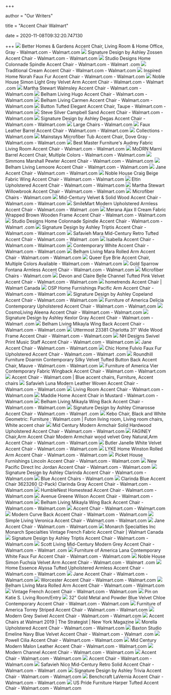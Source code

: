 +++
        
author = "Our Writers"
        
title = "Accent Chair Walmart"
        
date = 2020-11-08T09:32:20.747130
        
+++
[ ![](https://i5.walmartimages.com/asr/64d309bd-c626-4461-8d9d-0b63194daf80.fe75e920fef8c99fe529d99decc3d1ab.jpeg?odnWidth=612&odnHeight=612&odnBg=ffffff)](https://i5.walmartimages.com/asr/64d309bd-c626-4461-8d9d-0b63194daf80.fe75e920fef8c99fe529d99decc3d1ab.jpeg?odnWidth=612&odnHeight=612&odnBg=ffffff) Better Homes & Gardens Accent Chair, Living Room & Home Office, Gray -  Walmart.com - Walmart.com
[ ![](https://i5.walmartimages.com/asr/a19db06f-9443-47bb-95f3-1e23bacf2bb8_1.0bbb9de7b88e1c473db6f27f2caf45f0.jpeg?odnWidth=612&odnHeight=612&odnBg=ffffff)](https://i5.walmartimages.com/asr/a19db06f-9443-47bb-95f3-1e23bacf2bb8_1.0bbb9de7b88e1c473db6f27f2caf45f0.jpeg?odnWidth=612&odnHeight=612&odnBg=ffffff) Signature Design by Ashley Zossen Accent Chair - Walmart.com - Walmart.com
[ ![](https://i5.walmartimages.com/asr/75bd5a76-1470-437a-acf1-ca8ab2299b77_1.07d865c7d044f52a242227c0080c7b33.jpeg?odnWidth=612&odnHeight=612&odnBg=ffffff)](https://i5.walmartimages.com/asr/75bd5a76-1470-437a-acf1-ca8ab2299b77_1.07d865c7d044f52a242227c0080c7b33.jpeg?odnWidth=612&odnHeight=612&odnBg=ffffff) Studio Designs Home Colonnade Spindle Accent Chair - Walmart.com - Walmart .com
[ ![](https://i5.walmartimages.com/asr/2fd9f7f1-e89c-4a98-a47c-b51227d146f1_1.067fd41c0ed8af98b2aea15358674667.jpeg?odnWidth=612&odnHeight=612&odnBg=ffffff)](https://i5.walmartimages.com/asr/2fd9f7f1-e89c-4a98-a47c-b51227d146f1_1.067fd41c0ed8af98b2aea15358674667.jpeg?odnWidth=612&odnHeight=612&odnBg=ffffff) Traditional Cream Accent Chair - Walmart.com - Walmart.com
[ ![](https://i5.walmartimages.com/asr/48aa285d-40fa-48ed-a4b7-07d7e1dec268_1.22cca82d5d5de362f8c90972ad45560b.jpeg?odnWidth=612&odnHeight=612&odnBg=ffffff)](https://i5.walmartimages.com/asr/48aa285d-40fa-48ed-a4b7-07d7e1dec268_1.22cca82d5d5de362f8c90972ad45560b.jpeg?odnWidth=612&odnHeight=612&odnBg=ffffff) Inspired Home Norah Faux Fur Accent Chair - Walmart.com - Walmart.com
[ ![](https://i5.walmartimages.com/asr/1a56b0af-2b00-4af1-a61f-29dbb3f3b200_1.5e81c20878ae9d5bf2433c03363566ad.jpeg?odnWidth=612&odnHeight=612&odnBg=ffffff)](https://i5.walmartimages.com/asr/1a56b0af-2b00-4af1-a61f-29dbb3f3b200_1.5e81c20878ae9d5bf2433c03363566ad.jpeg?odnWidth=612&odnHeight=612&odnBg=ffffff) Noble House Simon Light Grey Velvet Arm Accent Chair - Walmart.com - Walmart .com
[ ![](https://i5.walmartimages.com/asr/3e950d70-d584-4e85-9761-f5f5f20903ce.bf8facfbd93c995bda1855559e7a53b0.jpeg?odnWidth=612&odnHeight=612&odnBg=ffffff)](https://i5.walmartimages.com/asr/3e950d70-d584-4e85-9761-f5f5f20903ce.bf8facfbd93c995bda1855559e7a53b0.jpeg?odnWidth=612&odnHeight=612&odnBg=ffffff) Martha Stewart Walmsley Accent Chair - Walmart.com - Walmart.com
[ ![](https://i5.walmartimages.com/asr/541f7803-63c6-4491-8809-c8c4ef3fd96d_1.04a51d048f97047ae8bdbc390e1632de.jpeg?odnWidth=612&odnHeight=612&odnBg=ffffff)](https://i5.walmartimages.com/asr/541f7803-63c6-4491-8809-c8c4ef3fd96d_1.04a51d048f97047ae8bdbc390e1632de.jpeg?odnWidth=612&odnHeight=612&odnBg=ffffff) Belham Living Hugo Accent Chair - Walmart.com - Walmart.com
[ ![](https://i5.walmartimages.com/asr/9ab236a9-a136-49a9-b0f6-f00610c95924_1.9b7f8f225cdc750163fd8f5889e1a017.jpeg?odnWidth=612&odnHeight=612&odnBg=ffffff)](https://i5.walmartimages.com/asr/9ab236a9-a136-49a9-b0f6-f00610c95924_1.9b7f8f225cdc750163fd8f5889e1a017.jpeg?odnWidth=612&odnHeight=612&odnBg=ffffff) Belham Living Carmen Accent Chair - Walmart.com - Walmart.com
[ ![](https://i5.walmartimages.com/asr/0dadf81a-3a86-4bf8-95bd-fc63c3548f6c_1.653df62390f45abc173f8064822a0852.jpeg?odnWidth=612&odnHeight=612&odnBg=ffffff)](https://i5.walmartimages.com/asr/0dadf81a-3a86-4bf8-95bd-fc63c3548f6c_1.653df62390f45abc173f8064822a0852.jpeg?odnWidth=612&odnHeight=612&odnBg=ffffff) Button Tufted Elegant Accent Chair, Taupe - Walmart.com - Walmart.com
[ ![](https://i5.walmartimages.com/asr/d305ee4a-0a6d-45f6-8832-cec16cd48189.770045a664a657c7ebe45775bf950c13.jpeg?odnWidth=612&odnHeight=612&odnBg=ffffff)](https://i5.walmartimages.com/asr/d305ee4a-0a6d-45f6-8832-cec16cd48189.770045a664a657c7ebe45775bf950c13.jpeg?odnWidth=612&odnHeight=612&odnBg=ffffff) Steve Silver Campbell Sand Accent Chair - Walmart.com - Walmart.com
[ ![](https://i5.walmartimages.com/asr/a1a6ef28-207b-4922-8514-c124ff40c2ea_1.1d765071d197433f6fd52a016084fda2.jpeg?odnWidth=612&odnHeight=612&odnBg=ffffff)](https://i5.walmartimages.com/asr/a1a6ef28-207b-4922-8514-c124ff40c2ea_1.1d765071d197433f6fd52a016084fda2.jpeg?odnWidth=612&odnHeight=612&odnBg=ffffff) Signature Design by Ashley Degas Accent Chair - Walmart.com - Walmart.com
[ ![](https://i5.walmartimages.com/asr/4ebab350-5690-4989-a9d4-b45375a3b497_1.29bf1ab091795644e567ca96485d3535.jpeg)](https://i5.walmartimages.com/asr/4ebab350-5690-4989-a9d4-b45375a3b497_1.29bf1ab091795644e567ca96485d3535.jpeg) Large Chairs - Walmart.com
[ ![](https://i5.walmartimages.com/asr/f5f9aa58-28a7-43eb-a741-d50489d5f1e5_1.1f61dfc87c1d227c7fcfded60a66f6cd.jpeg?odnWidth=612&odnHeight=612&odnBg=ffffff)](https://i5.walmartimages.com/asr/f5f9aa58-28a7-43eb-a741-d50489d5f1e5_1.1f61dfc87c1d227c7fcfded60a66f6cd.jpeg?odnWidth=612&odnHeight=612&odnBg=ffffff) Faux Leather Barrel Accent Chair - Walmart.com - Walmart.com
[ ![](https://i5.walmartimages.com/asr/6bd8d5c5-aeaa-4d69-9d22-9783aef119c7_1.3a07e56aa27af95fbff6199abb01e73b.jpeg?odnWidth=450&odnHeight=450&odnBg=ffffff)](https://i5.walmartimages.com/asr/6bd8d5c5-aeaa-4d69-9d22-9783aef119c7_1.3a07e56aa27af95fbff6199abb01e73b.jpeg?odnWidth=450&odnHeight=450&odnBg=ffffff) Collections - Walmart.com
[ ![](https://i5.walmartimages.com/asr/7bfa9aee-1e3b-4a36-9bcf-b4c1d0caf717_1.c827a75822144c6e6c749375dd2c54d4.jpeg?odnWidth=612&odnHeight=612&odnBg=ffffff)](https://i5.walmartimages.com/asr/7bfa9aee-1e3b-4a36-9bcf-b4c1d0caf717_1.c827a75822144c6e6c749375dd2c54d4.jpeg?odnWidth=612&odnHeight=612&odnBg=ffffff) Mainstays Microfiber Tub Accent Chair, Dove Gray - Walmart.com - Walmart.com
[ ![](https://i5.walmartimages.com/asr/189d126b-7d52-4490-8bb5-6e7cef4b00ff_4.cdbc4911480374487e7c6b2c7850a66e.jpeg?odnWidth=612&odnHeight=612&odnBg=ffffff)](https://i5.walmartimages.com/asr/189d126b-7d52-4490-8bb5-6e7cef4b00ff_4.cdbc4911480374487e7c6b2c7850a66e.jpeg?odnWidth=612&odnHeight=612&odnBg=ffffff) Best Master Furniture's Audrey Fabric Living Room Accent Chair - Walmart.com  - Walmart.com
[ ![](https://i5.walmartimages.com/asr/af32acd2-4069-47c4-9595-58305e8c0388_2.e000c356453ed05e3199a981bdfda7fc.jpeg?odnWidth=612&odnHeight=612&odnBg=ffffff)](https://i5.walmartimages.com/asr/af32acd2-4069-47c4-9595-58305e8c0388_2.e000c356453ed05e3199a981bdfda7fc.jpeg?odnWidth=612&odnHeight=612&odnBg=ffffff) MoDRN Marni Barrel Accent Chair, Multiple Colors - Walmart.com - Walmart.com
[ ![](https://i5.walmartimages.com/asr/96f7d1d4-cce7-465e-8a21-aaf3e102965f.19f55b50069bceeb5d6d2c9ee6296554.jpeg?odnWidth=612&odnHeight=612&odnBg=ffffff)](https://i5.walmartimages.com/asr/96f7d1d4-cce7-465e-8a21-aaf3e102965f.19f55b50069bceeb5d6d2c9ee6296554.jpeg?odnWidth=612&odnHeight=612&odnBg=ffffff) Simmons Marshall Pewter Accent Chair - Walmart.com - Walmart.com
[ ![](https://i5.walmartimages.com/asr/f9e36832-c45a-471e-a007-b8409f7f8317_1.a1bec4879d6d542a0aa12bb04388bdb1.jpeg?odnWidth=612&odnHeight=612&odnBg=ffffff)](https://i5.walmartimages.com/asr/f9e36832-c45a-471e-a007-b8409f7f8317_1.a1bec4879d6d542a0aa12bb04388bdb1.jpeg?odnWidth=612&odnHeight=612&odnBg=ffffff) Belham Living Lemoore Accent Chair - Walmart.com - Walmart.com
[ ![](https://i5.walmartimages.com/asr/eb9dae3d-592e-482e-b7d0-66cbfb7b8518.148bd269f320f06269554b984c91eb45.jpeg?odnWidth=612&odnHeight=612&odnBg=ffffff)](https://i5.walmartimages.com/asr/eb9dae3d-592e-482e-b7d0-66cbfb7b8518.148bd269f320f06269554b984c91eb45.jpeg?odnWidth=612&odnHeight=612&odnBg=ffffff) Jane Accent Chair - Walmart.com - Walmart.com
[ ![](https://i5.walmartimages.com/asr/ca141ee6-fbad-4b36-a60c-5cd6baea400f_1.444240069db495a499dcb0f8b146a9fc.jpeg?odnWidth=612&odnHeight=612&odnBg=ffffff)](https://i5.walmartimages.com/asr/ca141ee6-fbad-4b36-a60c-5cd6baea400f_1.444240069db495a499dcb0f8b146a9fc.jpeg?odnWidth=612&odnHeight=612&odnBg=ffffff) Noble House Craig Beige Fabric Wing Accent Chair - Walmart.com - Walmart.com
[ ![](https://i5.walmartimages.com/asr/f664262c-564e-4a50-b903-fa469cb32767.a8e07551aa59065f7cce77eb41978742.jpeg?odnWidth=612&odnHeight=612&odnBg=ffffff)](https://i5.walmartimages.com/asr/f664262c-564e-4a50-b903-fa469cb32767.a8e07551aa59065f7cce77eb41978742.jpeg?odnWidth=612&odnHeight=612&odnBg=ffffff) Eltin Upholstered Accent Chair - Walmart.com - Walmart.com
[ ![](https://i5.walmartimages.com/asr/23d4bf71-a438-47ff-b613-7fc7272d1d2e.e3839e5ed3819b5696d5345386fe8596.jpeg?odnWidth=612&odnHeight=612&odnBg=ffffff)](https://i5.walmartimages.com/asr/23d4bf71-a438-47ff-b613-7fc7272d1d2e.e3839e5ed3819b5696d5345386fe8596.jpeg?odnWidth=612&odnHeight=612&odnBg=ffffff) Martha Stewart Willowbrook Accent Chair - Walmart.com - Walmart.com
[ ![](https://i5.walmartimages.com/asr/930ea102-6f7a-4e79-83bf-ff7590458bfd_1.fceba94925039691b79c23c62856cb7b.jpeg)](https://i5.walmartimages.com/asr/930ea102-6f7a-4e79-83bf-ff7590458bfd_1.fceba94925039691b79c23c62856cb7b.jpeg) Microfiber Chairs - Walmart.com
[ ![](https://i5.walmartimages.com/asr/7f5dd8ba-28d8-40b1-b18f-deb2acf3f31b_1.47ea8495a06b832a18aebc4006196e9d.jpeg?odnWidth=612&odnHeight=612&odnBg=ffffff)](https://i5.walmartimages.com/asr/7f5dd8ba-28d8-40b1-b18f-deb2acf3f31b_1.47ea8495a06b832a18aebc4006196e9d.jpeg?odnWidth=612&odnHeight=612&odnBg=ffffff) Mid-Century Velvet & Solid Wood Accent Chair - Walmart.com - Walmart.com
[ ![](https://i5.walmartimages.com/asr/bed9e680-2e14-4f64-b5bc-edd67da15616_1.b48bfaeee7f2a02964b7e45dc3781bab.jpeg?odnWidth=612&odnHeight=612&odnBg=ffffff)](https://i5.walmartimages.com/asr/bed9e680-2e14-4f64-b5bc-edd67da15616_1.b48bfaeee7f2a02964b7e45dc3781bab.jpeg?odnWidth=612&odnHeight=612&odnBg=ffffff) SmileMart Modern Upholstered Armless Accent Chair - Walmart.com - Walmart .com
[ ![](https://i5.walmartimages.com/asr/7a0c69c7-2f58-446b-84b9-6bb571941206.974d7ab4e61a1f59b9a073426c4ca783.jpeg?odnWidth=612&odnHeight=612&odnBg=ffffff)](https://i5.walmartimages.com/asr/7a0c69c7-2f58-446b-84b9-6bb571941206.974d7ab4e61a1f59b9a073426c4ca783.jpeg?odnWidth=612&odnHeight=612&odnBg=ffffff) Merana Ajax II Cream Fabric Wrapped Brown Wooden Frame Accent Chair -  Walmart.com - Walmart.com
[ ![](https://i5.walmartimages.com/asr/f8b3bfef-3ef8-4d00-9f93-16b7e7607059_1.df56a470dbbf1a997aa0cc9926edb143.jpeg?odnWidth=612&odnHeight=612&odnBg=ffffff)](https://i5.walmartimages.com/asr/f8b3bfef-3ef8-4d00-9f93-16b7e7607059_1.df56a470dbbf1a997aa0cc9926edb143.jpeg?odnWidth=612&odnHeight=612&odnBg=ffffff) Studio Designs Home Colonnade Spindle Accent Chair - Walmart.com - Walmart .com
[ ![](https://i5.walmartimages.com/asr/ecd04783-1e53-4b4d-b64b-efe8748e0944_1.60147f0cb7f2b91534fd8bed1ef7333c.jpeg?odnWidth=612&odnHeight=612&odnBg=ffffff)](https://i5.walmartimages.com/asr/ecd04783-1e53-4b4d-b64b-efe8748e0944_1.60147f0cb7f2b91534fd8bed1ef7333c.jpeg?odnWidth=612&odnHeight=612&odnBg=ffffff) Signature Design by Ashley Triptis Accent Chair - Walmart.com - Walmart.com
[ ![](https://i5.walmartimages.com/asr/44258f82-a1df-42f5-8b6c-ec1a2c2e3778_1.9a3a2e78fd9d76dc74197261853a0d1d.jpeg?odnWidth=612&odnHeight=612&odnBg=ffffff)](https://i5.walmartimages.com/asr/44258f82-a1df-42f5-8b6c-ec1a2c2e3778_1.9a3a2e78fd9d76dc74197261853a0d1d.jpeg?odnWidth=612&odnHeight=612&odnBg=ffffff) Safavieh Mara Mid-Century Retro Tufted Accent Chair - Walmart.com - Walmart .com
[ ![](https://i5.walmartimages.com/asr/835a504a-afd4-4d43-8de1-fb31d1c09359.3c466e92af32b0e7208aa2254b06a3b5.jpeg?odnWidth=612&odnHeight=612&odnBg=ffffff)](https://i5.walmartimages.com/asr/835a504a-afd4-4d43-8de1-fb31d1c09359.3c466e92af32b0e7208aa2254b06a3b5.jpeg?odnWidth=612&odnHeight=612&odnBg=ffffff) Isabella Accent Chair - Walmart.com - Walmart.com
[ ![](https://i5.walmartimages.com/asr/52afbd67-adba-4139-b9f3-f12802e08aa4_1.8ec00e75ea05d9ab3de003d4f36056f9.jpeg?odnWidth=612&odnHeight=612&odnBg=ffffff)](https://i5.walmartimages.com/asr/52afbd67-adba-4139-b9f3-f12802e08aa4_1.8ec00e75ea05d9ab3de003d4f36056f9.jpeg?odnWidth=612&odnHeight=612&odnBg=ffffff) Contemporary White Accent Chair - Walmart.com - Walmart.com
[ ![](https://i5.walmartimages.com/asr/0ead3902-401b-48cb-bc11-9e296b906324_1.e793cafdb0b30a8237ac1bb5f2c32b38.jpeg?odnWidth=612&odnHeight=612&odnBg=ffffff)](https://i5.walmartimages.com/asr/0ead3902-401b-48cb-bc11-9e296b906324_1.e793cafdb0b30a8237ac1bb5f2c32b38.jpeg?odnWidth=612&odnHeight=612&odnBg=ffffff) Belham Living Mara Rolled Arm Accent Chair - Walmart.com - Walmart.com
[ ![](https://i5.walmartimages.com/asr/46f28ef5-c8ff-4095-8160-1626a1a399e5.5bffa9abd8c9101de63b3f114d66de7a.jpeg?odnWidth=612&odnHeight=612&odnBg=ffffff)](https://i5.walmartimages.com/asr/46f28ef5-c8ff-4095-8160-1626a1a399e5.5bffa9abd8c9101de63b3f114d66de7a.jpeg?odnWidth=612&odnHeight=612&odnBg=ffffff) Queer Eye Brie Accent Chair, Multiple Colors Available - Walmart.com -  Walmart.com
[ ![](https://i5.walmartimages.com/asr/a6191deb-e6a3-4e3e-9117-e5744d2232db.99d72f22ad911edfad22cf128d5e857c.jpeg?odnWidth=612&odnHeight=612&odnBg=ffffff)](https://i5.walmartimages.com/asr/a6191deb-e6a3-4e3e-9117-e5744d2232db.99d72f22ad911edfad22cf128d5e857c.jpeg?odnWidth=612&odnHeight=612&odnBg=ffffff) Gold Sparrow Fontana Armless Accent Chair - Walmart.com - Walmart.com
[ ![](https://i5.walmartimages.com/asr/515dc16c-7c1e-424b-9a2a-4b8b5c24fb74_1.2b8f5563b6d3bbe598e61315087ba895.jpeg)](https://i5.walmartimages.com/asr/515dc16c-7c1e-424b-9a2a-4b8b5c24fb74_1.2b8f5563b6d3bbe598e61315087ba895.jpeg) Microfiber Chairs - Walmart.com
[ ![](https://i5.walmartimages.com/asr/8492b366-ea37-46e5-97e2-a4c3db516e19_4.c0ab1b0e88738e6cebe1fd7f16c40254.jpeg?odnWidth=612&odnHeight=612&odnBg=ffffff)](https://i5.walmartimages.com/asr/8492b366-ea37-46e5-97e2-a4c3db516e19_4.c0ab1b0e88738e6cebe1fd7f16c40254.jpeg?odnWidth=612&odnHeight=612&odnBg=ffffff) Devon and Claire Belle Channel Tufted Pink Velvet Accent Chair - Walmart.com  - Walmart.com
[ ![](https://i5.walmartimages.ca/images/Large/096/339/999999-753793096339.jpg)](https://i5.walmartimages.ca/images/Large/096/339/999999-753793096339.jpg) hometrends Accent Chair | Walmart Canada
[ ![](https://i5.walmartimages.com/asr/5a350239-f981-4ec3-8aa4-c4f6ed066bf3.b245d28ef968660ac6e49d696354c244.jpeg?odnWidth=612&odnHeight=612&odnBg=ffffff)](https://i5.walmartimages.com/asr/5a350239-f981-4ec3-8aa4-c4f6ed066bf3.b245d28ef968660ac6e49d696354c244.jpeg?odnWidth=612&odnHeight=612&odnBg=ffffff) OSP Home Furnishings Pacific Arm Accent Chair - Walmart.com - Walmart.com
[ ![](https://i5.walmartimages.com/asr/bc1496c4-1fd0-4ec6-ab06-f647150df272_1.70fd04317c18cb3313a0680dc79cf768.jpeg?odnWidth=612&odnHeight=612&odnBg=ffffff)](https://i5.walmartimages.com/asr/bc1496c4-1fd0-4ec6-ab06-f647150df272_1.70fd04317c18cb3313a0680dc79cf768.jpeg?odnWidth=612&odnHeight=612&odnBg=ffffff) Signature Design by Ashley Copeland Accent Chair - Walmart.com - Walmart.com
[ ![](https://i5.walmartimages.com/asr/48d270b9-7dea-4954-b8fa-7a69828f153b.a2bf83af2b1ab58fd86faf4e093a4b81.jpeg?odnWidth=612&odnHeight=612&odnBg=ffffff)](https://i5.walmartimages.com/asr/48d270b9-7dea-4954-b8fa-7a69828f153b.a2bf83af2b1ab58fd86faf4e093a4b81.jpeg?odnWidth=612&odnHeight=612&odnBg=ffffff) Furniture of America Delicia Contemporary Upholstered Accent Chair - Walmart.com  - Walmart.com
[ ![](https://i5.walmartimages.com/asr/5f99c1e5-e2fe-4cb7-8bb5-877ee81bafa0_1.452184b0fc2a54066655d54269200008.jpeg?odnWidth=612&odnHeight=612&odnBg=ffffff)](https://i5.walmartimages.com/asr/5f99c1e5-e2fe-4cb7-8bb5-877ee81bafa0_1.452184b0fc2a54066655d54269200008.jpeg?odnWidth=612&odnHeight=612&odnBg=ffffff) CosmoLiving Aleena Accent Chair - Walmart.com - Walmart.com
[ ![](https://i5.walmartimages.com/asr/55517294-e875-4615-a36a-ec562d8ef043_1.97137a825e4507921c3e68e73ced45c5.jpeg?odnWidth=612&odnHeight=612&odnBg=ffffff)](https://i5.walmartimages.com/asr/55517294-e875-4615-a36a-ec562d8ef043_1.97137a825e4507921c3e68e73ced45c5.jpeg?odnWidth=612&odnHeight=612&odnBg=ffffff) Signature Design by Ashley Kexlor Gray Accent Chair - Walmart.com - Walmart .com
[ ![](https://i5.walmartimages.com/asr/f5894645-06d0-4081-9978-d6d74e431d9c_1.a8d7e5d6026bdcdecf145bb531547965.jpeg?odnWidth=612&odnHeight=612&odnBg=ffffff)](https://i5.walmartimages.com/asr/f5894645-06d0-4081-9978-d6d74e431d9c_1.a8d7e5d6026bdcdecf145bb531547965.jpeg?odnWidth=612&odnHeight=612&odnBg=ffffff) Belham Living Mikayla Wing Back Accent Chair - Walmart.com - Walmart.com
[ ![](https://i5.walmartimages.com/asr/ab63aebf-bf16-453c-8aa1-9e8b81ae1550.5675d1fb117923bf04541db9f97db96f.jpeg?odnWidth=612&odnHeight=612&odnBg=ffffff)](https://i5.walmartimages.com/asr/ab63aebf-bf16-453c-8aa1-9e8b81ae1550.5675d1fb117923bf04541db9f97db96f.jpeg?odnWidth=612&odnHeight=612&odnBg=ffffff) Uttermost 23381 Charlotta 31" Wide Wood Frame Accent Chair - Walmart.com -  Walmart.com
[ ![](https://i5.walmartimages.com/asr/1c5f300a-8e96-40bf-a467-0a41699e48f5.04fcd4695860141b99464e00d5b21a49.jpeg?odnWidth=612&odnHeight=612&odnBg=ffffff)](https://i5.walmartimages.com/asr/1c5f300a-8e96-40bf-a467-0a41699e48f5.04fcd4695860141b99464e00d5b21a49.jpeg?odnWidth=612&odnHeight=612&odnBg=ffffff) NH Designs Swivel Print Music Staff Accent Chair - Walmart.com - Walmart.com
[ ![](https://i5.walmartimages.com/asr/31ce6188-8ad3-44de-b29f-bc6a66df5b62.1f740a864c8e894aa66e07087a261039.jpeg?odnWidth=612&odnHeight=612&odnBg=ffffff)](https://i5.walmartimages.com/asr/31ce6188-8ad3-44de-b29f-bc6a66df5b62.1f740a864c8e894aa66e07087a261039.jpeg?odnWidth=612&odnHeight=612&odnBg=ffffff) Jane Accent Chair - Walmart.com - Walmart.com
[ ![](https://i5.walmartimages.com/asr/c8e3aa5d-0e6f-4aaa-a614-bf7ccd886512_12.8daac7aa89dd2cc314a40b8a5be8c27e.jpeg?odnWidth=612&odnHeight=612&odnBg=ffffff)](https://i5.walmartimages.com/asr/c8e3aa5d-0e6f-4aaa-a614-bf7ccd886512_12.8daac7aa89dd2cc314a40b8a5be8c27e.jpeg?odnWidth=612&odnHeight=612&odnBg=ffffff) Chic Home Fulvio Faux Fur Upholstered Accent Chair - Walmart.com - Walmart .com
[ ![](https://i5.walmartimages.com/asr/b340e2a5-58ec-42a7-ba9b-a0bfa315dc4d_1.bfd568824aef28cff9d0e88d2e14f940.jpeg?odnWidth=612&odnHeight=612&odnBg=ffffff)](https://i5.walmartimages.com/asr/b340e2a5-58ec-42a7-ba9b-a0bfa315dc4d_1.bfd568824aef28cff9d0e88d2e14f940.jpeg?odnWidth=612&odnHeight=612&odnBg=ffffff) Roundhill Furniture Doarnin Contemporary Silky Velvet Tufted Button Back Accent  Chair, Mauve - Walmart.com - Walmart.com
[ ![](https://i5.walmartimages.com/asr/3229b1a4-113b-4789-80d7-347115085f5b.9efc541edc183650bcf12b4ffa4a4cc0.jpeg?odnWidth=612&odnHeight=612&odnBg=ffffff)](https://i5.walmartimages.com/asr/3229b1a4-113b-4789-80d7-347115085f5b.9efc541edc183650bcf12b4ffa4a4cc0.jpeg?odnWidth=612&odnHeight=612&odnBg=ffffff) Furniture of America Vier Contemporary Fabric Wingback Accent Chair -  Walmart.com - Walmart.com
[ ![](https://i.pinimg.com/474x/47/70/e8/4770e88b3e7ffa82cb7ce7056b411448.jpg)](https://i.pinimg.com/474x/47/70/e8/4770e88b3e7ffa82cb7ce7056b411448.jpg) Accent Chair - Walmart.com | Blue accent chairs, Furniture, Accent chairs
[ ![](https://i5.walmartimages.com/asr/68d2b4d6-7e70-4e24-b2fb-47a5d2416435_1.2098ffae855206b6a2ff91a8a446270e.jpeg?odnWidth=612&odnHeight=612&odnBg=ffffff)](https://i5.walmartimages.com/asr/68d2b4d6-7e70-4e24-b2fb-47a5d2416435_1.2098ffae855206b6a2ff91a8a446270e.jpeg?odnWidth=612&odnHeight=612&odnBg=ffffff) Safavieh Luna Modern Leather Woven Accent Chair - Walmart.com - Walmart.com
[ ![](https://i5.walmartimages.com/asr/88b98b05-425f-45bb-b31a-28ec71a1202f_1.675f39347105e5931d7301a0c887925e.jpeg?odnWidth=612&odnHeight=612&odnBg=ffffff)](https://i5.walmartimages.com/asr/88b98b05-425f-45bb-b31a-28ec71a1202f_1.675f39347105e5931d7301a0c887925e.jpeg?odnWidth=612&odnHeight=612&odnBg=ffffff) Living Room Accent Chair - Walmart.com - Walmart.com
[ ![](https://i5.walmartimages.com/asr/6c2435ad-6696-404c-8a3e-bf3246ca45ca.0fbcc711d957467c4bb2083c7a583dba.jpeg)](https://i5.walmartimages.com/asr/6c2435ad-6696-404c-8a3e-bf3246ca45ca.0fbcc711d957467c4bb2083c7a583dba.jpeg) Maddie Home Accent Chair in Mustard - Walmart.com - Walmart.com
[ ![](https://i5.walmartimages.com/asr/0dd7f58c-935c-40a3-92b7-90ad36ff0866_1.686e8c87415b3dce5d0690925fb9e48d.jpeg?odnWidth=612&odnHeight=612&odnBg=ffffff)](https://i5.walmartimages.com/asr/0dd7f58c-935c-40a3-92b7-90ad36ff0866_1.686e8c87415b3dce5d0690925fb9e48d.jpeg?odnWidth=612&odnHeight=612&odnBg=ffffff) Belham Living Mikayla Wing Back Accent Chair - Walmart.com - Walmart.com
[ ![](https://i5.walmartimages.com/asr/4adba86d-449d-4bbf-8cbe-8854d1e50336_1.6ca114328504d42b8e912a2e71b2603a.jpeg?odnWidth=612&odnHeight=612&odnBg=ffffff)](https://i5.walmartimages.com/asr/4adba86d-449d-4bbf-8cbe-8854d1e50336_1.6ca114328504d42b8e912a2e71b2603a.jpeg?odnWidth=612&odnHeight=612&odnBg=ffffff) Signature Design by Ashley Cimarosse Accent Chair - Walmart.com - Walmart .com
[ ![](https://i.pinimg.com/originals/61/19/8d/61198df01b7d7734548e0f6dd7b4579c.jpg)](https://i.pinimg.com/originals/61/19/8d/61198df01b7d7734548e0f6dd7b4579c.jpg) Kebo Chair, Black and White Geometric: Furniture : Walmart.com | Futon  living room, Living room chairs, White accent chair
[ ![](https://i5.walmartimages.com/asr/276578d2-ce2a-41e4-8a0a-391bc2a2655b.ca0a536c5e11f5655efbbe1c70cd9f0f.jpeg?odnWidth=612&odnHeight=612&odnBg=ffffff)](https://i5.walmartimages.com/asr/276578d2-ce2a-41e4-8a0a-391bc2a2655b.ca0a536c5e11f5655efbbe1c70cd9f0f.jpeg?odnWidth=612&odnHeight=612&odnBg=ffffff) Mid Century Modern Armchair Solid Hardwood Upholstered Accent Chair -  Walmart.com - Walmart.com
[ ![](https://i5.walmartimages.com/asr/9d84c04e-8bd4-4801-b6e5-f8218e23c516_1.de18caf7e55949ea5b810ab3cb302b67.jpeg?odnWidth=612&odnHeight=612&odnBg=ffffff)](https://i5.walmartimages.com/asr/9d84c04e-8bd4-4801-b6e5-f8218e23c516_1.de18caf7e55949ea5b810ab3cb302b67.jpeg?odnWidth=612&odnHeight=612&odnBg=ffffff) FAGINEY Chair,Arm Accent Chair Modern Armchair wood velvet Grey Natural,Arm Accent  Chair - Walmart.com - Walmart.com
[ ![](https://i5.walmartimages.com/asr/6eccae4a-bd31-4d8e-8196-1d8c1b2da88b_1.47fcc348a5f7cd2f2d8aa26d8013790e.jpeg?odnWidth=612&odnHeight=612&odnBg=ffffff)](https://i5.walmartimages.com/asr/6eccae4a-bd31-4d8e-8196-1d8c1b2da88b_1.47fcc348a5f7cd2f2d8aa26d8013790e.jpeg?odnWidth=612&odnHeight=612&odnBg=ffffff) Butler Janelle White Velvet Accent Chair - Walmart.com - Walmart.com
[ ![](https://i5.walmartimages.com/asr/c49bb01f-2460-4525-978a-d341a5741bb3_1.17458d0ca9c23ce628957dc1fbafd0d3.jpeg?odnWidth=612&odnHeight=612&odnBg=ffffff)](https://i5.walmartimages.com/asr/c49bb01f-2460-4525-978a-d341a5741bb3_1.17458d0ca9c23ce628957dc1fbafd0d3.jpeg?odnWidth=612&odnHeight=612&odnBg=ffffff) LYKE Home Winston Rolled Arm Accent Chair - Walmart.com - Walmart.com
[ ![](https://i5.walmartimages.com/asr/55856635-ce07-474c-93a3-6561d7c2b6fd_1.449194ab64260ab6ef8b936ff5220b92.jpeg?odnWidth=612&odnHeight=612&odnBg=ffffff)](https://i5.walmartimages.com/asr/55856635-ce07-474c-93a3-6561d7c2b6fd_1.449194ab64260ab6ef8b936ff5220b92.jpeg?odnWidth=612&odnHeight=612&odnBg=ffffff) Picket House Furnishings Lincoln Accent Chair - Walmart.com - Walmart.com
[ ![](https://i5.walmartimages.com/asr/5c1046c2-2d10-487e-946d-c36f406122f9_1.7622fb9faa21a7ee4ecc972321660c89.jpeg?odnWidth=612&odnHeight=612&odnBg=ffffff)](https://i5.walmartimages.com/asr/5c1046c2-2d10-487e-946d-c36f406122f9_1.7622fb9faa21a7ee4ecc972321660c89.jpeg?odnWidth=612&odnHeight=612&odnBg=ffffff) New Pacific Direct Inc Jordan Accent Chair - Walmart.com - Walmart.com
[ ![](https://i5.walmartimages.com/asr/0d09844e-4e90-4862-a5b3-0b59d0140a6f_1.5f35839eb47917d0e769b68db72efd6f.jpeg?odnWidth=612&odnHeight=612&odnBg=ffffff)](https://i5.walmartimages.com/asr/0d09844e-4e90-4862-a5b3-0b59d0140a6f_1.5f35839eb47917d0e769b68db72efd6f.jpeg?odnWidth=612&odnHeight=612&odnBg=ffffff) Signature Design by Ashley Clarinda Accent Chair - Walmart.com - Walmart.com
[ ![](https://i5.walmartimages.com/asr/9bb9d881-c56e-481c-85c0-96c0cde7fcbe_2.a596368d4b4bb105340cffb8639a4e07.jpeg)](https://i5.walmartimages.com/asr/9bb9d881-c56e-481c-85c0-96c0cde7fcbe_2.a596368d4b4bb105340cffb8639a4e07.jpeg) Blue Accent Chairs - Walmart.com
[ ![](https://i5.walmartimages.com/asr/a3cca96e-0939-4b83-839f-f2f3d7ca806d_1.5402dde9e90d19f671d484b4acd94399.jpeg?odnWidth=612&odnHeight=612&odnBg=ffffff)](https://i5.walmartimages.com/asr/a3cca96e-0939-4b83-839f-f2f3d7ca806d_1.5402dde9e90d19f671d484b4acd94399.jpeg?odnWidth=612&odnHeight=612&odnBg=ffffff) Clarinda Blue Accent Chair 3623260 (2-Pack) Clarinda Gray Accent Chair -  Walmart.com - Walmart.com
[ ![](https://i5.walmartimages.com/asr/dd693b64-00ce-46ab-a370-ba97d3448391_1.964be035977941b5f8929cf8e51ed50a.jpeg?odnWidth=612&odnHeight=612&odnBg=ffffff)](https://i5.walmartimages.com/asr/dd693b64-00ce-46ab-a370-ba97d3448391_1.964be035977941b5f8929cf8e51ed50a.jpeg?odnWidth=612&odnHeight=612&odnBg=ffffff) HumbleNest Homestead Accent Chair - Walmart.com - Walmart.com
[ ![](https://i5.walmartimages.com/asr/acc82f5c-7214-489c-891d-5fde1d434a8b_1.7657c5b775d207e33a3b3d4756ebc6b0.jpeg?odnWidth=612&odnHeight=612&odnBg=ffffff)](https://i5.walmartimages.com/asr/acc82f5c-7214-489c-891d-5fde1d434a8b_1.7657c5b775d207e33a3b3d4756ebc6b0.jpeg?odnWidth=612&odnHeight=612&odnBg=ffffff) Avenue Greene Wilson Accent Chair - Walmart.com - Walmart.com
[ ![](https://i5.walmartimages.com/asr/51151ea5-075e-4cc1-bced-7367b796f191_1.87c0ad2b70ae517494233625c5c4aa7c.jpeg?odnWidth=612&odnHeight=612&odnBg=ffffff)](https://i5.walmartimages.com/asr/51151ea5-075e-4cc1-bced-7367b796f191_1.87c0ad2b70ae517494233625c5c4aa7c.jpeg?odnWidth=612&odnHeight=612&odnBg=ffffff) Belham Living Mikayla Wing Back Accent Chair - Walmart.com - Walmart.com
[ ![](https://i5.walmartimages.com/asr/4a4f1a58-ccfd-4c2e-abae-735597c16f4c_1.125d1f0090da3db8eb8e67a83f60c762.jpeg?odnWidth=612&odnHeight=612&odnBg=ffffff)](https://i5.walmartimages.com/asr/4a4f1a58-ccfd-4c2e-abae-735597c16f4c_1.125d1f0090da3db8eb8e67a83f60c762.jpeg?odnWidth=612&odnHeight=612&odnBg=ffffff) Accent Chair - Walmart.com - Walmart.com
[ ![](https://i5.walmartimages.com/asr/06c1be36-1764-4435-97fd-fe211139e934_1.c5084f2aee5494b1fb62b0ee20d76a2c.jpeg?odnWidth=612&odnHeight=612&odnBg=ffffff)](https://i5.walmartimages.com/asr/06c1be36-1764-4435-97fd-fe211139e934_1.c5084f2aee5494b1fb62b0ee20d76a2c.jpeg?odnWidth=612&odnHeight=612&odnBg=ffffff) Modern Curve Back Accent Chair - Walmart.com - Walmart.com
[ ![](https://i5.walmartimages.com/asr/4382941b-73ab-498d-9403-737548a6565f_1.adcb206aeea31b6f2289db4e5dbbe064.jpeg?odnWidth=612&odnHeight=612&odnBg=ffffff)](https://i5.walmartimages.com/asr/4382941b-73ab-498d-9403-737548a6565f_1.adcb206aeea31b6f2289db4e5dbbe064.jpeg?odnWidth=612&odnHeight=612&odnBg=ffffff) Simple Living Veronica Accent Chair - Walmart.com - Walmart.com
[ ![](https://i5.walmartimages.com/asr/ec9b1997-fa31-400f-83f1-bf8158277c80.e4cafdbce26bee3e5267160c00046354.jpeg?odnWidth=612&odnHeight=612&odnBg=ffffff)](https://i5.walmartimages.com/asr/ec9b1997-fa31-400f-83f1-bf8158277c80.e4cafdbce26bee3e5267160c00046354.jpeg?odnWidth=612&odnHeight=612&odnBg=ffffff) Jane Accent Chair - Walmart.com - Walmart.com
[ ![](https://i5.walmartimages.ca/images/Large/210/3_1/1132103_1.jpg)](https://i5.walmartimages.ca/images/Large/210/3_1/1132103_1.jpg) Monarch Specialties Inc Monarch Specialties Vintage French Fabric Accent  Chair | Walmart Canada
[ ![](https://i5.walmartimages.com/asr/6e7b1901-e296-4ac2-94aa-95827a6a28c5_1.b230bfe6d1406abc414a64d5198275d6.jpeg?odnWidth=612&odnHeight=612&odnBg=ffffff)](https://i5.walmartimages.com/asr/6e7b1901-e296-4ac2-94aa-95827a6a28c5_1.b230bfe6d1406abc414a64d5198275d6.jpeg?odnWidth=612&odnHeight=612&odnBg=ffffff) Signature Design by Ashley Triptis Accent Chair - Walmart.com - Walmart.com
[ ![](https://i5.walmartimages.com/asr/8ba8a61d-9fcf-4fce-b851-0ca3d555f73c_1.fc8156e672089d72f4f9f9d568c60ce9.jpeg?odnWidth=612&odnHeight=612&odnBg=ffffff)](https://i5.walmartimages.com/asr/8ba8a61d-9fcf-4fce-b851-0ca3d555f73c_1.fc8156e672089d72f4f9f9d568c60ce9.jpeg?odnWidth=612&odnHeight=612&odnBg=ffffff) Scott Living Mid-Century Modern Grey Accent Chair - Walmart.com - Walmart .com
[ ![](https://i5.walmartimages.com/asr/3df5cd21-6ba7-4a34-aabc-bc4e3fc08ce4.c5734a4c16f8c32ee7c68ba0e360f0b8.jpeg?odnWidth=612&odnHeight=612&odnBg=ffffff)](https://i5.walmartimages.com/asr/3df5cd21-6ba7-4a34-aabc-bc4e3fc08ce4.c5734a4c16f8c32ee7c68ba0e360f0b8.jpeg?odnWidth=612&odnHeight=612&odnBg=ffffff) Furniture of America Lana Contemporary White Faux Fur Accent Chair - Walmart.com  - Walmart.com
[ ![](https://i5.walmartimages.com/asr/ea96119b-44ce-4577-99e5-55a090966f06_1.06a084278125d62be6d168a4fd7e0923.jpeg?odnWidth=612&odnHeight=612&odnBg=ffffff)](https://i5.walmartimages.com/asr/ea96119b-44ce-4577-99e5-55a090966f06_1.06a084278125d62be6d168a4fd7e0923.jpeg?odnWidth=612&odnHeight=612&odnBg=ffffff) Noble House Simon Fuchsia Velvet Arm Accent Chair - Walmart.com - Walmart .com
[ ![](https://i5.walmartimages.com/asr/d5dfd4aa-99cd-4424-a67f-9bf47faa7b7f_2.99a9a40748e0ed035e26330449358d0f.jpeg?odnWidth=612&odnHeight=612&odnBg=ffffff)](https://i5.walmartimages.com/asr/d5dfd4aa-99cd-4424-a67f-9bf47faa7b7f_2.99a9a40748e0ed035e26330449358d0f.jpeg?odnWidth=612&odnHeight=612&odnBg=ffffff) Home Essence Alyssa Tufted Upholstered Armless Accent Chair - Walmart.com -  Walmart.com
[ ![](https://i5.walmartimages.com/asr/2ee2fb06-e54e-414e-9fc0-e73a2c6ad0fd.fbb13fbc74f964488f56cae368083eed.jpeg?odnWidth=612&odnHeight=612&odnBg=ffffff)](https://i5.walmartimages.com/asr/2ee2fb06-e54e-414e-9fc0-e73a2c6ad0fd.fbb13fbc74f964488f56cae368083eed.jpeg?odnWidth=612&odnHeight=612&odnBg=ffffff) Jane Accent Chair - Walmart.com - Walmart.com
[ ![](https://i5.walmartimages.com/asr/652a73d0-d0fb-4403-9072-0f4ba6a0fb53_2.000aa0bd21a693c877d07397c2dcc2b6.jpeg?odnWidth=282&odnHeight=282&odnBg=ffffff)](https://i5.walmartimages.com/asr/652a73d0-d0fb-4403-9072-0f4ba6a0fb53_2.000aa0bd21a693c877d07397c2dcc2b6.jpeg?odnWidth=282&odnHeight=282&odnBg=ffffff) Worcester Accent Chair - Walmart.com - Walmart.com
[ ![](https://i5.walmartimages.com/asr/4dd79428-4b78-426d-93af-817665ed58ab_1.6f784a1de4c215352c441e5d86289600.jpeg?odnWidth=612&odnHeight=612&odnBg=ffffff)](https://i5.walmartimages.com/asr/4dd79428-4b78-426d-93af-817665ed58ab_1.6f784a1de4c215352c441e5d86289600.jpeg?odnWidth=612&odnHeight=612&odnBg=ffffff) Belham Living Mara Rolled Arm Accent Chair - Walmart.com - Walmart.com
[ ![](https://i5.walmartimages.com/asr/1f74bd12-63e0-401a-9453-08802eb96709_1.7215ca316bbab212cda1b7af57051e02.jpeg)](https://i5.walmartimages.com/asr/1f74bd12-63e0-401a-9453-08802eb96709_1.7215ca316bbab212cda1b7af57051e02.jpeg) Vintage French Accent Chair - Walmart.com - Walmart.com
[ ![](https://i.pinimg.com/originals/4b/b5/8f/4bb58f6483e956b351eacbc150f0fb92.jpg)](https://i.pinimg.com/originals/4b/b5/8f/4bb58f6483e956b351eacbc150f0fb92.jpg) Pin on Katie S. Living Room/Entry
[ ![](https://i5.walmartimages.com/asr/03b1cfde-7e68-4859-a19b-0f064d96c690_1.6056d4b5eee985a69a9707e73f5648c8.jpeg?odnWidth=612&odnHeight=612&odnBg=ffffff)](https://i5.walmartimages.com/asr/03b1cfde-7e68-4859-a19b-0f064d96c690_1.6056d4b5eee985a69a9707e73f5648c8.jpeg?odnWidth=612&odnHeight=612&odnBg=ffffff) 32" Gold Metal and Powder Blue Velvet Chloe Contemporary Accent Chair -  Walmart.com - Walmart.com
[ ![](https://i5.walmartimages.com/asr/f686d922-1176-45e1-9fc9-00baf9ceb4e3_1.a5a42c02ff4c7c1ada6e958ea3a8f2fd.jpeg?odnWidth=612&odnHeight=612&odnBg=ffffff)](https://i5.walmartimages.com/asr/f686d922-1176-45e1-9fc9-00baf9ceb4e3_1.a5a42c02ff4c7c1ada6e958ea3a8f2fd.jpeg?odnWidth=612&odnHeight=612&odnBg=ffffff) Furniture of America Torrey Striped Accent Chair - Walmart.com - Walmart.com
[ ![](https://i5.walmartimages.com/asr/75ebbe29-2a14-482a-8f04-21b690e30699_1.4dc4ff3274a6a825d020819aa09a9a32.jpeg?odnWidth=612&odnHeight=612&odnBg=ffffff)](https://i5.walmartimages.com/asr/75ebbe29-2a14-482a-8f04-21b690e30699_1.4dc4ff3274a6a825d020819aa09a9a32.jpeg?odnWidth=612&odnHeight=612&odnBg=ffffff) Modern Grey Swivel Accent Chair - Walmart.com - Walmart.com
[ ![](https://pyxis.nymag.com/v1/imgs/973/4ae/340708b251a5fe24d86e22778d8b938bc6-yellow-accent-chair-walmart.2x.rhorizontal.w600.jpg)](https://pyxis.nymag.com/v1/imgs/973/4ae/340708b251a5fe24d86e22778d8b938bc6-yellow-accent-chair-walmart.2x.rhorizontal.w600.jpg) Accent Chairs at Walmart 2019 | The Strategist | New York Magazine
[ ![](https://i5.walmartimages.com/asr/1014b2ed-ce0c-4bdf-a924-d5da6972348b.2628c116eba70584207cda6367051ec1.jpeg?odnWidth=612&odnHeight=612&odnBg=ffffff)](https://i5.walmartimages.com/asr/1014b2ed-ce0c-4bdf-a924-d5da6972348b.2628c116eba70584207cda6367051ec1.jpeg?odnWidth=612&odnHeight=612&odnBg=ffffff) Morella Upholstered Accent Chair - Walmart.com - Walmart.com
[ ![](https://i5.walmartimages.com/asr/9dadb811-de38-43e7-b5bb-1fd506776d3e_1.196b99d503e344fd282cce7bf31169d8.jpeg?odnWidth=612&odnHeight=612&odnBg=ffffff)](https://i5.walmartimages.com/asr/9dadb811-de38-43e7-b5bb-1fd506776d3e_1.196b99d503e344fd282cce7bf31169d8.jpeg?odnWidth=612&odnHeight=612&odnBg=ffffff) Baxton Studio Emeline Navy Blue Velvet Accent Chair - Walmart.com - Walmart .com
[ ![](https://i5.walmartimages.com/asr/844c753d-d879-438e-9939-b959f189bc9c_1.5fc638033d96006f6ab952dfb75cf237.jpeg?odnWidth=612&odnHeight=612&odnBg=ffffff)](https://i5.walmartimages.com/asr/844c753d-d879-438e-9939-b959f189bc9c_1.5fc638033d96006f6ab952dfb75cf237.jpeg?odnWidth=612&odnHeight=612&odnBg=ffffff) Powell Cilia Accent Chair - Walmart.com - Walmart.com
[ ![](https://i5.walmartimages.com/asr/1765e649-09f7-45a8-92e8-ff06e175dba0.ee4b4fb2f4331badca3c2ffbe98a8e08.jpeg?odnWidth=612&odnHeight=612&odnBg=ffffff)](https://i5.walmartimages.com/asr/1765e649-09f7-45a8-92e8-ff06e175dba0.ee4b4fb2f4331badca3c2ffbe98a8e08.jpeg?odnWidth=612&odnHeight=612&odnBg=ffffff) Mid Century Modern Malon Leather Accent Chair - Walmart.com - Walmart.com
[ ![](https://i5.walmartimages.com/asr/716491f7-1750-45eb-8f6e-a28346793daf_1.7a69ce07f7f75cf844fa7a00125908c1.jpeg?odnWidth=612&odnHeight=612&odnBg=ffffff)](https://i5.walmartimages.com/asr/716491f7-1750-45eb-8f6e-a28346793daf_1.7a69ce07f7f75cf844fa7a00125908c1.jpeg?odnWidth=612&odnHeight=612&odnBg=ffffff) Modern Channel Accent Chair - Walmart.com - Walmart.com
[ ![](https://i5.walmartimages.com/asr/e32c5cee-c071-4ee3-8a27-1627c45da844_1.5e3184591fac867b0128db54673b795c.jpeg?odnWidth=612&odnHeight=612&odnBg=ffffff)](https://i5.walmartimages.com/asr/e32c5cee-c071-4ee3-8a27-1627c45da844_1.5e3184591fac867b0128db54673b795c.jpeg?odnWidth=612&odnHeight=612&odnBg=ffffff) Accent Chair - Walmart.com - Walmart.com
[ ![](https://i5.walmartimages.com/asr/ad366cfd-0105-4f78-bfd3-58a0156182db_1.000783867cb5d87a4d1b82aff69d54a7.jpeg?odnWidth=612&odnHeight=612&odnBg=ffffff)](https://i5.walmartimages.com/asr/ad366cfd-0105-4f78-bfd3-58a0156182db_1.000783867cb5d87a4d1b82aff69d54a7.jpeg?odnWidth=612&odnHeight=612&odnBg=ffffff) Accent Chair - Walmart.com - Walmart.com
[ ![](https://i5.walmartimages.com/asr/179ed504-a0c6-4d09-8e64-0a5ff792127c_1.cb7c6d169fdcc50fc19ca83792664977.jpeg?odnWidth=612&odnHeight=612&odnBg=ffffff)](https://i5.walmartimages.com/asr/179ed504-a0c6-4d09-8e64-0a5ff792127c_1.cb7c6d169fdcc50fc19ca83792664977.jpeg?odnWidth=612&odnHeight=612&odnBg=ffffff) Safavieh Nico Mid-Century Retro Solid Accent Chair - Walmart.com - Walmart .com
[ ![](https://i5.walmartimages.com/asr/410817bc-f0ca-4afd-896c-1ff4e6f22e1e_1.f9ebe32912c8a17141affd45223327d8.jpeg?odnWidth=612&odnHeight=612&odnBg=ffffff)](https://i5.walmartimages.com/asr/410817bc-f0ca-4afd-896c-1ff4e6f22e1e_1.f9ebe32912c8a17141affd45223327d8.jpeg?odnWidth=612&odnHeight=612&odnBg=ffffff) Signature Design by Ashley Trivia Accent Chair - Walmart.com - Walmart.com
[ ![](https://i5.walmartimages.com/asr/18eefed4-ac38-4641-bf9a-6a737b4da663_1.c03322280a9ab8f832c697507cf56c9d.jpeg?odnWidth=612&odnHeight=612&odnBg=ffffff)](https://i5.walmartimages.com/asr/18eefed4-ac38-4641-bf9a-6a737b4da663_1.c03322280a9ab8f832c697507cf56c9d.jpeg?odnWidth=612&odnHeight=612&odnBg=ffffff) Benchcraft LaVernia Accent Chair - Walmart.com - Walmart.com
[ ![](https://i5.walmartimages.com/asr/48a9eee5-7fc9-4874-8ce8-e8b0b91337b1_1.a187a5277b7472d7c4d5a4f4585eebc4.jpeg?odnWidth=612&odnHeight=612&odnBg=ffffff)](https://i5.walmartimages.com/asr/48a9eee5-7fc9-4874-8ce8-e8b0b91337b1_1.a187a5277b7472d7c4d5a4f4585eebc4.jpeg?odnWidth=612&odnHeight=612&odnBg=ffffff) US Pride Furniture Harper Tufted Accent Chair - Walmart.com - Walmart.com
